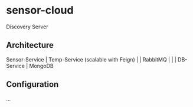 # sensor-cloud

Discovery Server

## Architecture

Sensor-Service
    |
Temp-Service (scalable with Feign)
    |           |
RabbitMQ        |
    |           |
DB-Service
    |
MongoDB

## Configuration
...